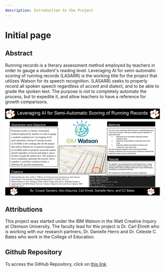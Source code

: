 ```yaml
---
description: Introduction to the Project
---
```


# Initial page

## Abstract

Running records is a literary assessment
 method employed by teachers in order to gauge
 a student's reading level. Leveraging AI for
 semi-automatic scoring of running records
 \(LASARR\) is the working title for the project
 that utilizes Watson for its speech recognition.
 \(LASARR\) seeks to properly record all spoken
 speech regardless of accent and dialect, and to
 be able to grade the spoken text. The purpose is
 not to completely automate the process, but to
 expedite it, and allow teachers to have a
 reference for growth comparisons.

![](../.gitbook/assets/running-records-presentaiton.png)

## Attributions

This project was started under the IBM Watson in the Watt Creative Inquiry at Clemson University. The faculty lead for this project is Dr. Carl Ehrett who is working with our research partners, Dr. Danielle Herro and Dr. Celeste C. Bates who work in the College of Education.

## Github Repository

To access the GitHub Repository, click on [this link](https://github.com/cehrett/running_records/blob/master/processs_running_record_update.ipynb).

